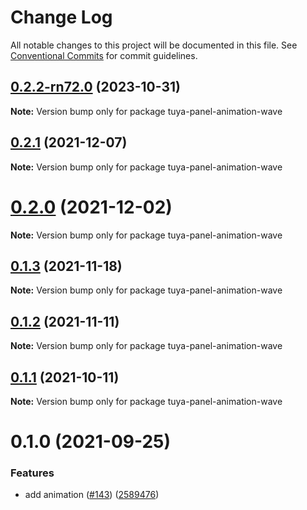 # Change Log

All notable changes to this project will be documented in this file.
See [Conventional Commits](https://conventionalcommits.org) for commit guidelines.

## [0.2.2-rn72.0](https://github.com/tuya/tuya-panel-kit/compare/tuya-panel-animation-wave@0.2.1...tuya-panel-animation-wave@0.2.2-rn72.0) (2023-10-31)

**Note:** Version bump only for package tuya-panel-animation-wave





## [0.2.1](https://github.com/tuya/tuya-panel-kit/compare/tuya-panel-animation-wave@0.1.3...tuya-panel-animation-wave@0.2.1) (2021-12-07)

**Note:** Version bump only for package tuya-panel-animation-wave





# [0.2.0](https://github.com/tuya/tuya-panel-kit/compare/tuya-panel-animation-wave@0.1.3...tuya-panel-animation-wave@0.2.0) (2021-12-02)

**Note:** Version bump only for package tuya-panel-animation-wave





## [0.1.3](https://github.com/tuya/tuya-panel-kit/compare/tuya-panel-animation-wave@0.1.2...tuya-panel-animation-wave@0.1.3) (2021-11-18)

**Note:** Version bump only for package tuya-panel-animation-wave





## [0.1.2](https://github.com/tuya/tuya-panel-kit/compare/tuya-panel-animation-wave@0.1.1...tuya-panel-animation-wave@0.1.2) (2021-11-11)

**Note:** Version bump only for package tuya-panel-animation-wave





## [0.1.1](https://github.com/tuya/tuya-panel-kit/compare/tuya-panel-animation-wave@0.1.0...tuya-panel-animation-wave@0.1.1) (2021-10-11)

**Note:** Version bump only for package tuya-panel-animation-wave





# 0.1.0 (2021-09-25)


### Features

* add animation ([#143](https://github.com/tuya/tuya-panel-kit/issues/143)) ([2589476](https://github.com/tuya/tuya-panel-kit/commit/2589476481a1834e4126a1837d5a4ddc5480fbc7))
